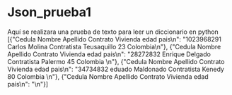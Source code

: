 # Json_prueba1
Aquí se realizara una prueba de texto para leer un diccionario en python 
[{"Cedula       Nombre    Apellido    Contrato       Vivienda     edad     pais\n": "1023968291   Carlos    Molina      Contratista    Teusaquillo   23      Colombia\n"}, {"Cedula       Nombre    Apellido    Contrato       Vivienda     edad     pais\n": "28272832     Enrique   Delgado     Contratista    Palermo       45      Colombia \n"}, {"Cedula       Nombre    Apellido    Contrato       Vivienda     edad     pais\n": "34734832     eduado    Maldonado   Contratista    Kenedy        80      Colombia \n"}, {"Cedula       Nombre    Apellido    Contrato       Vivienda     edad     pais\n": "\n"}]
